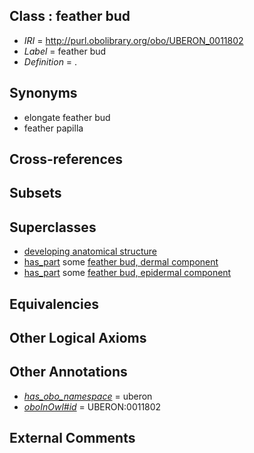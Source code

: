 
## Class : feather bud

 * *IRI* = http://purl.obolibrary.org/obo/UBERON_0011802
 * *Label* = feather bud
 * *Definition* = .

## Synonyms

 * elongate feather bud
 * feather papilla

## Cross-references


## Subsets


## Superclasses

 * [developing anatomical structure](../../UBERON/23/UBERON_0005423.md)
 * [has_part](../../BFO/51/BFO_0000051.md) some [feather bud, dermal component](../../UBERON/03/UBERON_0011803.md)
 * [has_part](../../BFO/51/BFO_0000051.md) some [feather bud, epidermal component](../../UBERON/04/UBERON_0011804.md)

## Equivalencies


## Other Logical Axioms


## Other Annotations

 * *[has_obo_namespace](../../ce/oboInOwl#hasOBONamespace.md)* = uberon
 * *[oboInOwl#id](../../id/oboInOwl#id.md)* = UBERON:0011802

## External Comments

